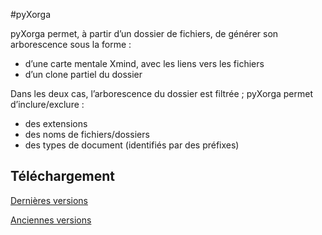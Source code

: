 #pyXorga

pyXorga permet, à partir d’un dossier de fichiers, de générer son arborescence sous la forme :
 * d’une carte mentale Xmind, avec les liens vers les fichiers
 * d’un clone partiel du dossier

Dans les deux cas, l’arborescence du dossier est filtrée ; pyXorga permet d’inclure/exclure :
 * des extensions
 * des noms de fichiers/dossiers
 * des types de document (identifiés par des préfixes)

## Téléchargement ##

[Dernières versions](https://github.com/cedrick-f/pyxorga/releases)

[Anciennes versions](https://drive.google.com/folderview?id=0B2jxnxsuUscPcVM4MWxXYWVMblk&usp=sharing#list)
